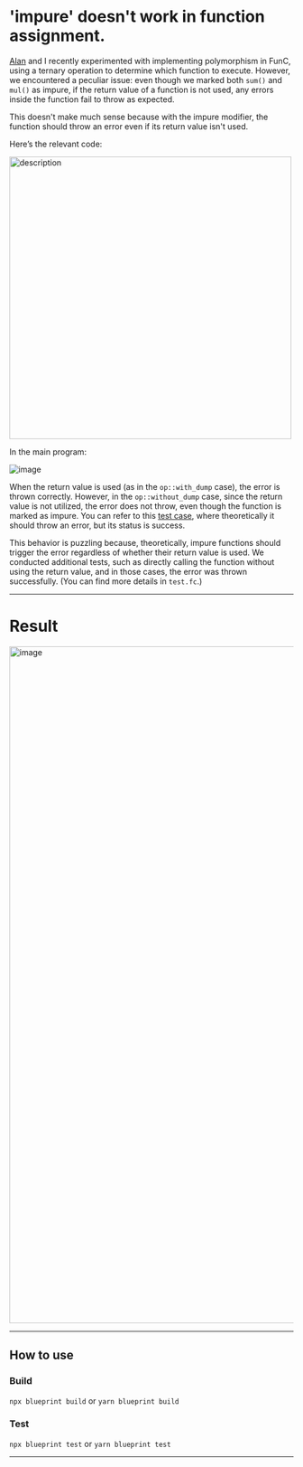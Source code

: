 # 'impure' doesn't work in function assignment.

[Alan](https://github.com/alan890104) and I recently experimented with implementing polymorphism in FunC, using a ternary operation to determine which function to execute. However, we encountered a peculiar issue: even though we marked both `sum()` and `mul()` as impure, if the return value of a function is not used, any errors inside the function fail to throw as expected.

This doesn't make much sense because with the impure modifier, the function should throw an error even if its return value isn't used.

Here’s the relevant code:

<img src="https://github.com/user-attachments/assets/85115989-1281-492b-bf92-15064acec926" alt="description" width="500" />


In the main program:

![image](https://github.com/user-attachments/assets/552b869a-dbe1-4bcf-a616-3793b2ba1af5)


When the return value is used (as in the `op::with_dump` case), the error is thrown correctly. However, in the `op::without_dump` case, since the return value is not utilized, the error does not throw, even though the function is marked as impure. You can refer to this [test case](https://github.com/ipromise2324/FunC-Impure-Test/blob/20810b2ffce045d5d8a107fc464db570041544c7/tests/Test.spec.ts#L18), where theoretically it should throw an error, but its status is success.

This behavior is puzzling because, theoretically, impure functions should trigger the error regardless of whether their return value is used. We conducted additional tests, such as directly calling the function without using the return value, and in those cases, the error was thrown successfully. (You can find more details in `test.fc`.)


--- 

# Result


<img width="1198" alt="image" src="https://github.com/user-attachments/assets/52e63d57-5691-4856-b346-26f6f1fd4d6c">

---

## How to use

### Build

`npx blueprint build` or `yarn blueprint build`

### Test

`npx blueprint test` or `yarn blueprint test`

---
